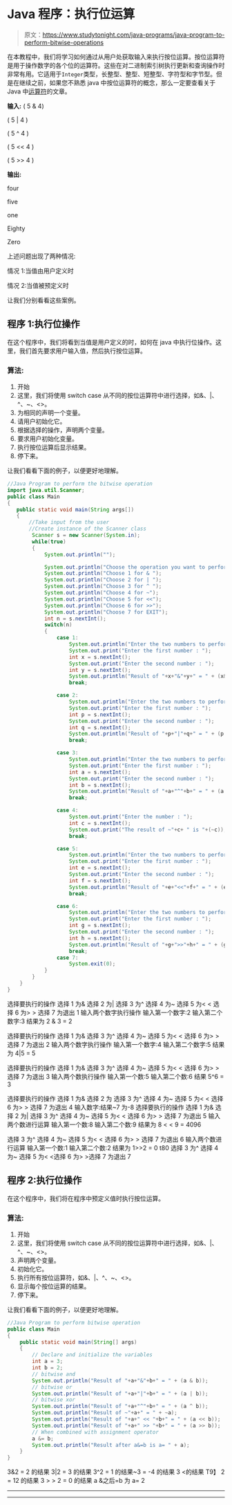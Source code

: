 # Java 程序：执行位运算

> 原文：<https://www.studytonight.com/java-programs/java-program-to-perform-bitwise-operations>

在本教程中，我们将学习如何通过从用户处获取输入来执行按位运算。按位运算符是用于操作数字的各个位的运算符。这些在对二进制索引树执行更新和查询操作时非常有用。它适用于`Integer`类型，长整型、整型、短整型、字符型和字节型。但是在继续之前，如果您不熟悉 java 中按位运算符的概念，那么一定要查看关于 Java 中[运算符](https://www.studytonight.com/java/operators-in-java.php)的文章。

**输入:** ( 5 & 4)

( 5 | 4 )

( 5 ^ 4 )

( 5 << 4 )

( 5 >> 4 )

**输出:**

four

five

one

Eighty

Zero

上述问题出现了两种情况:

情况 1:当值由用户定义时

情况 2:当值被预定义时

让我们分别看看这些案例。

## 程序 1:执行位操作

在这个程序中，我们将看到当值是用户定义的时，如何在 java 中执行位操作。这里，我们首先要求用户输入值，然后执行按位运算。

### 算法:

1.  开始
2.  这里，我们将使用 switch case 从不同的按位运算符中进行选择，如&、|、^、~、<>。
3.  为相同的声明一个变量。
4.  请用户初始化它。
5.  根据选择的操作，声明两个变量。
6.  要求用户初始化变量。
7.  执行按位运算后显示结果。
8.  停下来。

让我们看看下面的例子，以便更好地理解。

```java
//Java Program to perform the bitwise operation
import java.util.Scanner;
public class Main
{
   public static void main(String args[])
   {   
       //Take input from the user
       //Create instance of the Scanner class
        Scanner s = new Scanner(System.in);
        while(true)
        {
            System.out.println("");

            System.out.println("Choose the operation you want to perform ");
            System.out.println("Choose 1 for & ");
            System.out.println("Choose 2 for | ");
            System.out.println("Choose 3 for ^ ");
            System.out.println("Choose 4 for ~");
            System.out.println("Choose 5 for <<");
            System.out.println("Choose 6 for >>");
            System.out.println("Choose 7 for EXIT");
            int n = s.nextInt();
            switch(n)
            {
                case 1:
                    System.out.println("Enter the two numbers to perform operations ");
                    System.out.print("Enter the first number : ");
                    int x = s.nextInt();
                    System.out.print("Enter the second number : ");
                    int y = s.nextInt();
                    System.out.println("Result of "+x+"&"+y+" = " + (x&y));
                    break;

                case 2:
                    System.out.println("Enter the two numbers to perform operations ");
                    System.out.print("Enter the first number : ");
                    int p = s.nextInt();
                    System.out.print("Enter the second number : ");
                    int q = s.nextInt();
                    System.out.println("Result of "+p+"|"+q+" = " + (p |q ));
                    break;

                case 3:
                    System.out.println("Enter the two numbers to perform operations ");
                    System.out.print("Enter the first number : ");
                    int a = s.nextInt();
                    System.out.print("Enter the second number : ");
                    int b = s.nextInt();
                    System.out.println("Result of "+a+"^"+b+" = " + (a ^ b));
                    break;

                case 4:
                    System.out.print("Enter the number : ");
                    int c = s.nextInt();
                    System.out.print("The result of ~"+c+ " is "+(~c));
                    break;

                case 5:
                    System.out.println("Enter the two numbers to perform operations ");
                    System.out.print("Enter the first number : ");
                    int e = s.nextInt();
                    System.out.print("Enter the second number : ");
                    int f = s.nextInt();
                    System.out.println("Result of "+e+"<<"+f+" = " + (e<<f));
                    break;

                case 6:
                    System.out.println("Enter the two numbers to perform operations ");
                    System.out.print("Enter the first number : ");
                    int g = s.nextInt();
                    System.out.print("Enter the second number : ");
                    int h = s.nextInt();
                    System.out.println("Result of "+g+">>"+h+" = " + (g>>h));
                    break;
                case 7:
                    System.exit(0);
            }
        }
    }
}
```

选择要执行的操作
选择 1 为&
选择 2 为|
选择 3 为^
选择 4 为~
选择 5 为< <
选择 6 为> >
选择 7 为退出
1
输入两个数字执行操作
输入第一个数字:2
输入第二个数字:3
结果为 2 & 3 = 2

选择要执行的操作
选择 1 为&
选择 3 为^
选择 4 为~
选择 5 为< <
选择 6 为> >
选择 7 为退出
2
输入两个数字执行操作
输入第一个数字:4
输入第二个数字:5
结果为 4|5 = 5

选择要执行的操作
选择 1 为&
选择 3 为^
选择 4 为~
选择 5 为< <
选择 6 为> >
选择 7 为退出
3
输入两个数执行操作
输入第一个数:5
输入第二个数:6
结果 5^6 = 3

选择要执行的操作
选择 1 为&
选择 2 为
选择 3 为^
选择 4 为~
选择 5 为< <
选择 6 为> >
选择 7 为退出
4
输入数字:结果~7 为-8
选择要执行的操作
选择 1 为&
选择 2 为|
选择 3 为^
选择 4 为~
选择 5 为< <
选择 6 为> >
选择 7 为退出
5
输入两个数进行运算
输入第一个数:8
输入第二个数:9
结果为 8 < < 9 = 4096

选择 3 为^
选择 4 为~
选择 5 为< <
选择 6 为> >
选择 7 为退出
6
输入两个数进行运算
输入第一个数:1
输入第二个数:2
结果为 1>>2 = 0
t80
选择 3 为^
选择 4 为~
选择 5 为< <选择 6 为> >选择 7 为退出
7

## 程序 2:执行位操作

在这个程序中，我们将在程序中预定义值时执行按位运算。

### 算法:

1.  开始
2.  这里，我们将使用 switch case 从不同的按位运算符中进行选择，如&、|、^、~、<>。
3.  声明两个变量。
4.  初始化它。
5.  执行所有按位运算符，如&、|、^、~、<>。
6.  显示每个按位运算的结果。
7.  停下来。

让我们看看下面的例子，以便更好地理解。

```java
//Java Program to perform bitwise operation
public class Main 
{
    public static void main(String[] args)
    {
        // Declare and initialize the variables
        int a = 3;
        int b = 2;
        // bitwise and
        System.out.println("Result of "+a+"&"+b+" = " + (a & b));
        // bitwise or
        System.out.println("Result of "+a+"|"+b+" = " + (a | b));
        // bitwise xor
        System.out.println("Result of "+a+"^"+b+" = " + (a ^ b));
        System.out.println("Result of ~"+a+" = " + ~a);
        System.out.println("Result of "+a+" << "+b+" = " + (a << b));
        System.out.println("Result of "+a+" >> "+b+" = " + (a >> b));
        // When combined with assignment operator 
        a &= b;
        System.out.println("Result after a&=b is a= " + a);
    }
}
```

3&2 = 2
的结果 3|2 = 3
的结果 3^2 = 1
的结果~3 = -4
的结果 3 <的结果 T9】 2 = 12
的结果 3 > > 2 = 0
的结果 a &之后=b 为 a= 2

* * *

* * *